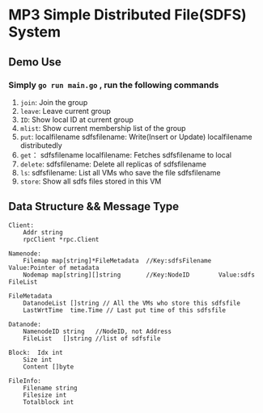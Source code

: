 # MP3 Simple Distributed File(SDFS) System 


## Demo Use

### Simply `go run main.go` , run the following commands
1. `join`:  Join the group 
2. `leave`: Leave current group
3. `ID`: Show local ID at current group
4. `mlist`: Show current membership list of the group
5.  `put`: localfilename sdfsfilename: Write(Insert or Update) localfilename distributedly
6. `get`： sdfsfilename localfilename: Fetches sdfsfilename to local 
7. `delete`: sdfsfilename: Delete all replicas of sdfsfilename
8. `ls`: sdfsfilename: List all VMs who save the file sdfsfilename
9. `store`: Show all sdfs files stored in this VM

## Data Structure && Message Type
```
Client: 
	Addr string
	rpcClient *rpc.Client

Namenode: 
	Filemap map[string]*FileMetadata  //Key:sdfsFilename  Value:Pointer of metadata
	Nodemap map[string][]string 	  //Key:NodeID        Value:sdfs FileList

FileMetadata 
	DatanodeList []string // All the VMs who store this sdfsfile
	LastWrtTime  time.Time // Last put time of this sdfsfile  

Datanode:
	NamenodeID string   //NodeID, not Address
	FileList   []string //list of sdfsfile

Block: 	Idx int
	Size int
	Content []byte

FileInfo: 
	Filename string
	Filesize int
	Totalblock int

```
